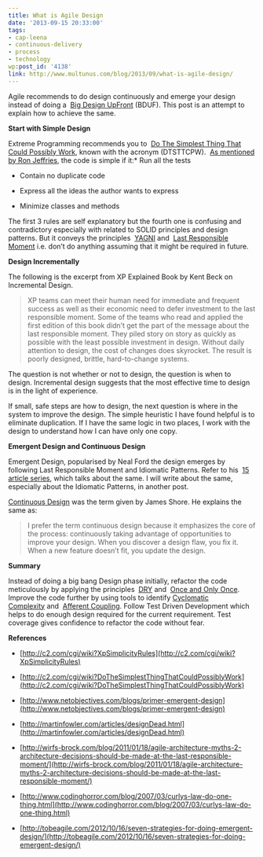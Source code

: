 ```yaml
---
title: What is Agile Design
date: '2013-09-15 20:33:00'
tags:
- cap-leena
- continuous-delivery
- process
- technology
wp:post_id: '4138'
link: http://www.multunus.com/blog/2013/09/what-is-agile-design/
---
```


Agile recommends to do design continuously and emerge your design instead of doing a 
[Big Design UpFront](http://c2.com/cgi/wiki?BigDesignUpFront) (BDUF). This post is an attempt to explain how to achieve the same.


**Start with Simple Design**


Extreme Programming recommends you to 
[Do The Simplest Thing That Could Possibly Work](http://www.xprogramming.com/Practices/PracSimplest.html), known with the acronym (DTSTTCPW). 
[As mentioned by Ron Jeffries](http://xprogramming.com/classics/expemergentdesign/), the code is simple if it:* Run all the tests

    
* Contain no duplicate code

    
* Express all the ideas the author wants to express

    
* Minimize classes and methods

The first 3 rules are self explanatory but the fourth one is confusing and contradictory especially with related to SOLID principles and design patterns. But it conveys the principles 
[YAGNI](http://en.wikipedia.org/wiki/You_aren't_gonna_need_it) and 
[Last Responsible Moment](http://www.codinghorror.com/blog/2006/10/the-last-responsible-moment.html) i.e. don’t do anything assuming that it might be required in future.


**Design Incrementally**


The following is the excerpt from XP Explained Book by Kent Beck on Incremental Design.


>XP teams can meet their human need for immediate and frequent success as well as their economic need to defer investment to the last responsible moment. Some of the teams who read and applied the first edition of this book didn’t get the part of the message about the last responsible moment. They piled story on story as quickly as possible with the least possible investment in design. Without daily attention to design, the cost of changes does skyrocket. The result is poorly designed, brittle, hard-to-change systems.

The question is not whether or not to design, the question is when to design. Incremental design suggests that the most effective time to design is in the light of experience.

If small, safe steps are how to design, the next question is where in the system to improve the design. The simple heuristic I have found helpful is to eliminate duplication. If I have the same logic in two places, I work with the design to understand how I can have only one copy.



**Emergent Design and Continuous Design**


Emergent Design, popularised by Neal Ford the design emerges by following Last Responsible Moment and Idiomatic Patterns. Refer to his 
[15 article series](http://www.ibm.com/developerworks/java/library/j-eaed1/index.html), which talks about the same. I will write about the same, especially about the Idiomatic Patterns, in another post.


[Continuous Design](http://www.martinfowler.com/ieeeSoftware/continuousDesign.pdf) was the term given by James Shore. He explains the same as:


>I prefer the term continuous design because it emphasizes the core of the process: continuously taking advantage of opportunities to improve your design. When you discover a design flaw, you fix it. When a new feature doesn’t fit, you update the design.



**Summary**


Instead of doing a big bang Design phase initially, refactor the code meticulously by applying the principles 
[DRY](http://www.artima.com/intv/dry.html) and 
[Once and Only Once](http://c2.com/xp/OnceAndOnlyOnce.html). Improve the code further by using tools to identify
[Cyclomatic Complexity](http://c2.com/cgi/wiki?AbcMetric) and 
[Afferent Coupling](http://www.ibm.com/developerworks/library/j-eaed6/). Follow Test Driven Development which helps to do enough design required for the current requirement. Test coverage gives confidence to refactor the code without fear.


**References**



* [http://c2.com/cgi/wiki?XpSimplicityRules](http://c2.com/cgi/wiki?XpSimplicityRules)

    
* [http://c2.com/cgi/wiki?DoTheSimplestThingThatCouldPossiblyWork](http://c2.com/cgi/wiki?DoTheSimplestThingThatCouldPossiblyWork)

    
* [http://www.netobjectives.com/blogs/primer-emergent-design](http://www.netobjectives.com/blogs/primer-emergent-design)

    
* [http://martinfowler.com/articles/designDead.html](http://martinfowler.com/articles/designDead.html)

    
* [http://wirfs-brock.com/blog/2011/01/18/agile-architecture-myths-2-architecture-decisions-should-be-made-at-the-last-responsible-moment/](http://wirfs-brock.com/blog/2011/01/18/agile-architecture-myths-2-architecture-decisions-should-be-made-at-the-last-responsible-moment/)

    
* [http://www.codinghorror.com/blog/2007/03/curlys-law-do-one-thing.html](http://www.codinghorror.com/blog/2007/03/curlys-law-do-one-thing.html)

    
* [http://tobeagile.com/2012/10/16/seven-strategies-for-doing-emergent-design/](http://tobeagile.com/2012/10/16/seven-strategies-for-doing-emergent-design/)
